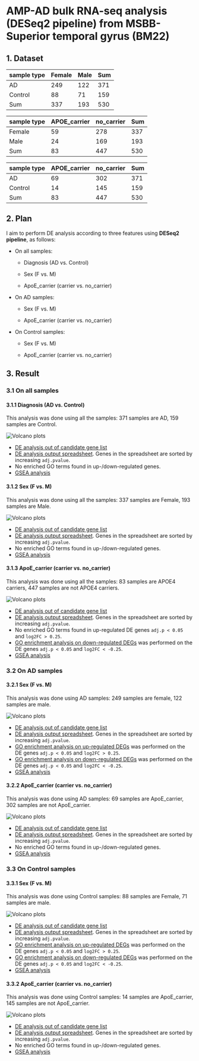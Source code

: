 # AMP-AD bulk RNA-seq analysis (DESeq2 pipeline) from MSBB-Superior temporal gyrus (BM22)

## 1. Dataset

| sample type | Female | Male | Sum |
| ----------- | ------ | ---- | --- |
| AD          | 249     | 122   | 371  |
| Control     | 88     | 71   | 159  |
| Sum         | 337     | 193   | 530 |

| sample type | APOE\_carrier | no\_carrier | Sum |
| ----------- | ------------- | ----------- | --- |
| Female      | 59            | 278      | 337 |
| Male        | 24           | 169         | 193 |
| Sum         | 83           | 447        | 530 |

| sample type | APOE\_carrier | no\_carrier | Sum |
| ----------- | ------------- | ----------- | --- |
| AD          | 69            | 302          | 371  |
| Control     | 14            | 145          | 159  |
| Sum         | 83            | 447         | 530 |

## 2. Plan

I aim to perform DE analysis according to three features using **DESeq2 pipeline**, as follows:

-   On all samples:

    -   Diagnosis (AD vs. Control)

    -   Sex (F vs. M)

    -   ApoE_carrier (carrier vs. no_carrier)

-   On AD samples:

    -   Sex (F vs. M)

    -   ApoE_carrier (carrier vs. no_carrier)

-   On Control samples:

    -   Sex (F vs. M)

    -   ApoE_carrier (carrier vs. no_carrier)


## 3. Result

### 3.1 On all samples

#### 3.1.1 Diagnosis (AD vs. Control)
This analysis was done using all the samples: 371 samples are AD, 159 samples are Control.

![Volcano plots](https://github.com/ningxinkang/Chen_lab_analysis/blob/main/AMP-AD_DESeq2_all/MSBB_BM22:%20AD%20vs.%20Control_vocano.png)
+ [DE analysis out of candidate gene list](https://github.com/ningxinkang/Chen_lab_analysis/blob/main/AMP-AD_DESeq2_all/MSBB_BM22:%20AD%20vs.%20Control_candidates.csv)
+ [DE analysis output spreadsheet](https://github.com/ningxinkang/Chen_lab_analysis/blob/main/AMP-AD_DESeq2_all/MSBB_BM22:%20AD%20vs.%20Control.csv). Genes in the spreadsheet are sorted by increasing `adj.pvalue`.
+ No enriched GO terms found in up-/down-regulated genes.
+ [GSEA analysis](https://github.com/ningxinkang/Chen_lab_analysis/blob/main/AMP-AD_DESeq2_all/MSBB_BM22:%20AD%20vs.%20Control_GSEA.png)
#### 3.1.2 Sex (F vs. M)
This analysis was done using all the samples: 337 samples are Female, 193 samples are Male.

![Volcano plots](https://github.com/ningxinkang/Chen_lab_analysis/blob/main/AMP-AD_DESeq2_all/MSBB_BM22:%20F%20vs.%20M_vocano.png)
+ [DE analysis out of candidate gene list](https://github.com/ningxinkang/Chen_lab_analysis/blob/main/AMP-AD_DESeq2_all/MSBB_BM22:%20F%20vs.%20M_candidates.csv)
+ [DE analysis output spreadsheet](https://github.com/ningxinkang/Chen_lab_analysis/blob/main/AMP-AD_DESeq2_all/MSBB_BM22:%20F%20vs.%20M.csv). Genes in the spreadsheet are sorted by increasing `adj.pvalue`.
+ No enriched GO terms found in up-/down-regulated genes.
+ [GSEA analysis](https://github.com/ningxinkang/Chen_lab_analysis/blob/main/AMP-AD_DESeq2_all/MSBB_BM22:%20F%20vs.%20M_GSEA.png)
#### 3.1.3 ApoE_carrier (carrier vs. no_carrier)
This analysis was done using all the samples: 83 samples are APOE4 carriers, 447 samples are not APOE4 carriers.

![Volcano plots](https://github.com/ningxinkang/Chen_lab_analysis/blob/main/AMP-AD_DESeq2_all/MSBB_BM22:%20carrier%20vs.%20no_carrier_vocano.png)
+ [DE analysis out of candidate gene list](https://github.com/ningxinkang/Chen_lab_analysis/blob/main/AMP-AD_DESeq2_all/MSBB_BM22:%20carrier%20vs.%20no_carrier_candidates.csv)
+ [DE analysis output spreadsheet](https://github.com/ningxinkang/Chen_lab_analysis/blob/main/AMP-AD_DESeq2_all/MSBB_BM22:%20carrier%20vs.%20no_carrier.csv). Genes in the spreadsheet are sorted by increasing `adj.pvalue`.
+ No enriched GO terms found in up-regulated DE genes `adj.p < 0.05` and `log2FC > 0.25`.
+ [GO enrichment analysis on down-regulated DEGs](https://github.com/ningxinkang/Chen_lab_analysis/blob/main/AMP-AD_DESeq2_all/MSBB_BM22:%20carrier%20vs.%20no_carrier_down_GO.png) was performed on the DE genes `adj.p < 0.05` and `log2FC < -0.25`.
+ [GSEA analysis](https://github.com/ningxinkang/Chen_lab_analysis/blob/main/AMP-AD_DESeq2_all/MSBB_BM22:%20carrier%20vs.%20no_carrier_GSEA.png)
### 3.2 On AD samples
#### 3.2.1 Sex (F vs. M)
This analysis was done using AD samples: 249 samples are female, 122 samples are male.

![Volcano plots](https://github.com/ningxinkang/Chen_lab_analysis/blob/main/AMP-AD_DESeq2_AD/MSBB_BM22:%20F%20vs.%20M_vocano.png)
+ [DE analysis out of candidate gene list](https://github.com/ningxinkang/Chen_lab_analysis/blob/main/AMP-AD_DESeq2_AD/MSBB_BM22:%20F%20vs.%20M_candidates.csv)
+ [DE analysis output spreadsheet](https://github.com/ningxinkang/Chen_lab_analysis/blob/main/AMP-AD_DESeq2_AD/MSBB_BM22:%20F%20vs.%20M.csv). Genes in the spreadsheet are sorted by increasing `adj.pvalue`.
+ [GO enrichment analysis on up-regulated DEGs](https://github.com/ningxinkang/Chen_lab_analysis/blob/main/AMP-AD_DESeq2_AD/MSBB_BM22:%20F%20vs.%20M_up_GO.png) was performed on the DE genes `adj.p < 0.05` and `log2FC > 0.25`.
+ [GO enrichment analysis on down-regulated DEGs](https://github.com/ningxinkang/Chen_lab_analysis/blob/main/AMP-AD_DESeq2_AD/MSBB_BM22:%20F%20vs.%20M_down_GO.png) was performed on the DE genes `adj.p < 0.05` and `log2FC < -0.25`.
+ [GSEA analysis](https://github.com/ningxinkang/Chen_lab_analysis/blob/main/AMP-AD_DESeq2_AD/MSBB_BM22:%20F%20vs.%20M_GSEA.png)
#### 3.2.2 ApoE_carrier (carrier vs. no_carrier)
This analysis was done using AD samples: 69 samples are ApoE_carrier, 302 samples are not ApoE_carrier.

![Volcano plots](https://github.com/ningxinkang/Chen_lab_analysis/blob/main/AMP-AD_DESeq2_AD/MSBB_BM22:%20carrier%20vs.%20no_carrier_vocano.png)
+ [DE analysis out of candidate gene list](https://github.com/ningxinkang/Chen_lab_analysis/blob/main/AMP-AD_DESeq2_AD/MSBB_BM22:%20carrier%20vs.%20no_carrier_candidates.csv)
+ [DE analysis output spreadsheet](https://github.com/ningxinkang/Chen_lab_analysis/blob/main/AMP-AD_DESeq2_AD/MSBB_BM22:%20carrier%20vs.%20no_carrier.csv). Genes in the spreadsheet are sorted by increasing `adj.pvalue`.
+ No enriched GO terms found in up-/down-regulated genes.
+ [GSEA analysis](https://github.com/ningxinkang/Chen_lab_analysis/blob/main/AMP-AD_DESeq2_AD/MSBB_BM22:%20carrier%20vs.%20no_carrier_GSEA.png)
### 3.3 On Control samples
#### 3.3.1 Sex (F vs. M)
This analysis was done using Control samples: 88 samples are Female, 71 samples are male.

![Volcano plots](https://github.com/ningxinkang/Chen_lab_analysis/blob/main/AMP-AD_DESeq2_Control/MSBB_BM22:%20F%20vs.%20M_vocano.png)
+ [DE analysis out of candidate gene list](https://github.com/ningxinkang/Chen_lab_analysis/blob/main/AMP-AD_DESeq2_Control/MSBB_BM22:%20F%20vs.%20M_candidates.csv)
+ [DE analysis output spreadsheet](https://github.com/ningxinkang/Chen_lab_analysis/blob/main/AMP-AD_DESeq2_Control/MSBB_BM22:%20F%20vs.%20M.csv). Genes in the spreadsheet are sorted by increasing `adj.pvalue`.
+ [GO enrichment analysis on up-regulated DEGs](https://github.com/ningxinkang/Chen_lab_analysis/blob/main/AMP-AD_DESeq2_Control/MSBB_BM22:%20F%20vs.%20M_up_GO.png) was performed on the DE genes `adj.p < 0.05` and `log2FC > 0.25`.
+ [GO enrichment analysis on down-regulated DEGs](https://github.com/ningxinkang/Chen_lab_analysis/blob/main/AMP-AD_DESeq2_Control/MSBB_BM22:%20F%20vs.%20M_down_GO.png) was performed on the DE genes `adj.p < 0.05` and `log2FC < -0.25`.
+ [GSEA analysis](https://github.com/ningxinkang/Chen_lab_analysis/blob/main/AMP-AD_DESeq2_AD/MSBB_BM22:%20F%20vs.%20M_GSEA.png)
#### 3.3.2 ApoE_carrier (carrier vs. no_carrier)
This analysis was done using Control samples: 14 samples are ApoE_carrier, 145 samples are not ApoE_carrier.

![Volcano plots](https://github.com/ningxinkang/Chen_lab_analysis/blob/main/AMP-AD_DESeq2_Control/MSBB_BM22:%20carrier%20vs.%20no_carrier_vocano.png)
+ [DE analysis out of candidate gene list](https://github.com/ningxinkang/Chen_lab_analysis/blob/main/AMP-AD_DESeq2_Control/MSBB_BM22:%20carrier%20vs.%20no_carrier_candidates.csv)
+ [DE analysis output spreadsheet](https://github.com/ningxinkang/Chen_lab_analysis/blob/main/AMP-AD_DESeq2_Control/MSBB_BM22:%20carrier%20vs.%20no_carrier.csv). Genes in the spreadsheet are sorted by increasing `adj.pvalue`.
+ No enriched GO terms found in up-/down-regulated genes.
+ [GSEA analysis](https://github.com/ningxinkang/Chen_lab_analysis/blob/main/AMP-AD_DESeq2_Control/MSBB_BM22:%20carrier%20vs.%20no_carrier_GSEA.png)
